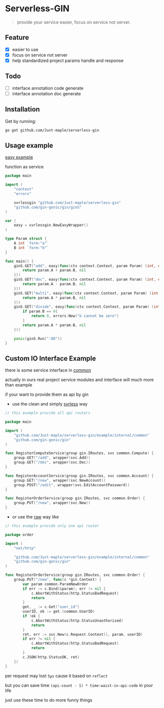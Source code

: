 # Serverless-GIN
> provide your service easier, focus on service not server.

## Feature

- [x] easier to use
- [x] focus on service not server
- [x] help standardized project params handle and response

## Todo

- [ ] interface annotation code generate
- [ ] interface annotation doc generate

## Installation


Get by running:
```sh
go get github.com/Just-maple/serverless-gin
```

## Usage example

[easy example](./example/internal/easy/easy.go)

function as service

```go
package main

import (
	"context"
	"errors"

	svrlessgin "github.com/Just-maple/serverless-gin"
	"github.com/gin-gonic/gin/ginS"
)

var (
	easy = svrlessgin.NewEasyWrapper()
)

type Param struct {
	A int `form:"a"`
	B int `form:"b"`
}

func main() {
	ginS.GET("add", easy(func(ctx context.Context, param Param) (int, error) {
		return param.A + param.B, nil
	}))
	ginS.GET("dec", easy(func(ctx context.Context, param Param) (int, error) {
		return param.A - param.B, nil
	}))
	ginS.GET("multi", easy(func(ctx context.Context, param Param) (int, error) {
		return param.A * param.B, nil
	}))
	ginS.GET("divide", easy(func(ctx context.Context, param Param) (int, error) {
		if param.B == 0{
			return 0, errors.New("b cannot be zero")
        }   
		return param.A * param.B, nil
	}))

	panic(ginS.Run(":80"))
}

```
 


## Custom IO Interface Example

there is some service interface in [common](./example/internal/common) 

actually in ours real project service modules and interface will much more than example

if your want to provide them as api by gin

- use the clean and simply [svrless](./example/internal/svrless/api.go) way


```go
// this example provide all api routers

package main

import (
	"github.com/Just-maple/serverless-gin/example/internal/common"
	"github.com/gin-gonic/gin"
)

func RegisterComputeService(group gin.IRoutes, svc common.Compute) {
	group.GET("/add", wrapper(svc.Add))
	group.GET("/dec", wrapper(svc.Dec))
}

func RegisterAccountService(group gin.IRoutes, svc common.Account) {
	group.GET("/new", wrapper(svc.NewAccount))
	group.POST("/edit", wrapper(svc.EditAccountPassword))
}

func RegisterOrderService(group gin.IRoutes, svc common.Order) {
	group.PUT("/new", wrapper(svc.New))
}
```  



- or  use the [raw](./example/internal/gin_raw/api.go) way like

```go
// this example provide only one api router

package order

import (
	"net/http"

	"github.com/Just-maple/serverless-gin/example/internal/common"
	"github.com/gin-gonic/gin"
)

func RegisterOrderService(group gin.IRoutes, svc common.Order) {
	group.PUT("/new", func(c *gin.Context) {
		var param common.ParamNewOrder
		if err := c.Bind(&param); err != nil {
			c.AbortWithStatus(http.StatusBadRequest)
			return
		}
		get, _ := c.Get("user_id")
		userID, ok := get.(common.UserID)
		if !ok {
			c.AbortWithStatus(http.StatusUnauthorized)
			return
		}
		ret, err := svc.New(c.Request.Context(), param, userID)
		if err != nil {
			c.AbortWithStatus(http.StatusBadRequest)
			return
		}
		c.JSON(http.StatusOK, ret)
	})
}

```
  
per request may lost `5µs` cause it based on `reflect`

but you can save time `(api-count - 1) * time-waist-in-api-code` in your life
 
just use these time to do more funny things


